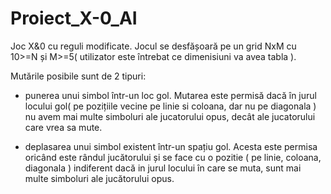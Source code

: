 # Proiect_X-0_AI

Joc X&0 cu reguli modificate. Jocul se desfășoară pe un grid NxM cu 10>=N  și M>=5( utilizator este întrebat ce dimenisiuni va avea tabla ).

Mutările posibile sunt de 2 tipuri:

- punerea unui simbol într-un loc gol. Mutarea este permisă dacă în jurul locului gol( pe pozițiile vecine pe linie si coloana, dar nu pe diagonala ) nu avem mai multe simboluri ale jucatorului opus, decât ale jucatorului care vrea sa mute.

- deplasarea unui simbol existent într-un spațiu gol. Acesta este permisa oricând este rândul jucătorului și se face cu o pozitie ( pe linie, coloana, diagonala ) indiferent dacă in jurul locului în care se muta, sunt mai multe simboluri ale jucătorului opus.

